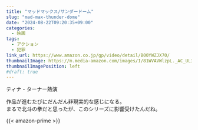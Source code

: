 ```yaml
---
title: "マッドマックス/サンダードーム"
slug: "mad-max-thunder-dome"
date: "2024-08-22T09:20:35+09:00"
categories:
  - 映画
tags:
  - アクション
  - 犯罪
link_url: https://www.amazon.co.jp/gp/video/detail/B00YWZJX70/
thumbnailImage: https://m.media-amazon.com/images/I/81WVAVWlzpL._AC_UL320_.jpg
thumbnailImagePosition: left
#draft: true
---
```

ティナ・ターナー熱演
<!--more-->
作品が進むたびにだんだん非現実的な感じになる。  
まるで北斗の拳だと思ったが、このシリーズに影響受けたんだね。

{{< amazon-prime >}}

